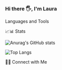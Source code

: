 ### Hi there 🖐️, I'm Laura







Languages and Tools






📈📊 Stats 

![Anurag's GitHub stats](https://github-readme-stats.vercel.app/api?username=lajuruiz&show_icons=true&theme=cobalt)

![Top Langs](https://github-readme-stats.vercel.app/api/top-langs/?username=lajuruiz&hide=python&layout=compact&theme=dark)



🤝🏻 Connect with Me

